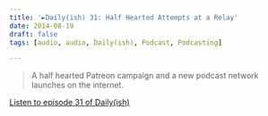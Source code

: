 ```yaml
---
title: '►Daily(ish) 31: Half Hearted Attempts at a Relay'
date: 2014-08-19
draft: false
tags: [audio, audio, Daily(ish), Podcast, Podcasting]

---
```


> A half hearted Patreon campaign and a new podcast network launches on the internet.

[Listen to episode 31 of Daily(ish)](http://goodstuff.fm/dailyish/31)